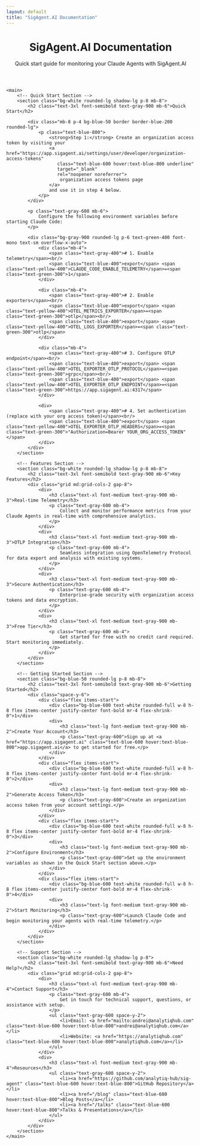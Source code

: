 ```yaml
---
layout: default
title: "SigAgent.AI Documentation"
---
```


<div class="max-w-4xl mx-auto px-4 sm:px-6 md:px-8 py-8">
    <header class="mb-8">
        <h1 class="text-4xl font-bold text-gray-900 mb-4">SigAgent.AI Documentation</h1>
        <p class="text-xl text-gray-600">
            Quick start guide for monitoring your Claude Agents with SigAgent.AI
        </p>
    </header>

    <main>
        <!-- Quick Start Section -->
        <section class="bg-white rounded-lg shadow-lg p-8 mb-8">
            <h2 class="text-3xl font-semibold text-gray-900 mb-6">Quick Start</h2>
            
            <div class="mb-8 p-4 bg-blue-50 border border-blue-200 rounded-lg">
                <p class="text-blue-800">
                    <strong>Step 1:</strong> Create an organization access token by visiting your 
                    <a href="https://app.sigagent.ai/settings/user/developer/organization-access-tokens" 
                       class="text-blue-600 hover:text-blue-800 underline" 
                       target="_blank" 
                       rel="noopener noreferrer">
                        organization access tokens page
                    </a>
                    and use it in step 4 below.
                </p>
            </div>

            <p class="text-gray-600 mb-6">
                Configure the following environment variables before starting Claude Code:
            </p>

            <div class="bg-gray-900 rounded-lg p-6 text-green-400 font-mono text-sm overflow-x-auto">
                <div class="mb-4">
                    <span class="text-gray-400"># 1. Enable telemetry</span><br/>
                    <span class="text-blue-400">export</span> <span class="text-yellow-400">CLAUDE_CODE_ENABLE_TELEMETRY</span>=<span class="text-green-300">1</span>
                </div>
                
                <div class="mb-4">
                    <span class="text-gray-400"># 2. Enable exporters</span><br/>
                    <span class="text-blue-400">export</span> <span class="text-yellow-400">OTEL_METRICS_EXPORTER</span>=<span class="text-green-300">otlp</span><br/>
                    <span class="text-blue-400">export</span> <span class="text-yellow-400">OTEL_LOGS_EXPORTER</span>=<span class="text-green-300">otlp</span>
                </div>
                
                <div class="mb-4">
                    <span class="text-gray-400"># 3. Configure OTLP endpoint</span><br/>
                    <span class="text-blue-400">export</span> <span class="text-yellow-400">OTEL_EXPORTER_OTLP_PROTOCOL</span>=<span class="text-green-300">grpc</span><br/>
                    <span class="text-blue-400">export</span> <span class="text-yellow-400">OTEL_EXPORTER_OTLP_ENDPOINT</span>=<span class="text-green-300">https://app.sigagent.ai:4317</span>
                </div>
                
                <div>
                    <span class="text-gray-400"># 4. Set authentication (replace with your org access token)</span><br/>
                    <span class="text-blue-400">export</span> <span class="text-yellow-400">OTEL_EXPORTER_OTLP_HEADERS</span>=<span class="text-green-300">"Authorization=Bearer YOUR_ORG_ACCESS_TOKEN"</span>
                </div>
            </div>
        </section>

        <!-- Features Section -->
        <section class="bg-white rounded-lg shadow-lg p-8 mb-8">
            <h2 class="text-3xl font-semibold text-gray-900 mb-6">Key Features</h2>
            <div class="grid md:grid-cols-2 gap-8">
                <div>
                    <h3 class="text-xl font-medium text-gray-900 mb-3">Real-time Telemetry</h3>
                    <p class="text-gray-600 mb-4">
                        Collect and monitor performance metrics from your Claude Agents in real-time with comprehensive analytics.
                    </p>
                </div>
                <div>
                    <h3 class="text-xl font-medium text-gray-900 mb-3">OTLP Integration</h3>
                    <p class="text-gray-600 mb-4">
                        Seamless integration using OpenTelemetry Protocol for data export and analysis with existing systems.
                    </p>
                </div>
                <div>
                    <h3 class="text-xl font-medium text-gray-900 mb-3">Secure Authentication</h3>
                    <p class="text-gray-600 mb-4">
                        Enterprise-grade security with organization access tokens and data encryption.
                    </p>
                </div>
                <div>
                    <h3 class="text-xl font-medium text-gray-900 mb-3">Free Tier</h3>
                    <p class="text-gray-600 mb-4">
                        Get started for free with no credit card required. Start monitoring immediately.
                    </p>
                </div>
            </div>
        </section>

        <!-- Getting Started Section -->
        <section class="bg-blue-50 rounded-lg p-8 mb-8">
            <h2 class="text-3xl font-semibold text-gray-900 mb-6">Getting Started</h2>
            <div class="space-y-6">
                <div class="flex items-start">
                    <div class="bg-blue-600 text-white rounded-full w-8 h-8 flex items-center justify-center font-bold mr-4 flex-shrink-0">1</div>
                    <div>
                        <h3 class="text-lg font-medium text-gray-900 mb-2">Create Your Account</h3>
                        <p class="text-gray-600">Sign up at <a href="https://app.sigagent.ai" class="text-blue-600 hover:text-blue-800">app.sigagent.ai</a> to get started for free.</p>
                    </div>
                </div>
                <div class="flex items-start">
                    <div class="bg-blue-600 text-white rounded-full w-8 h-8 flex items-center justify-center font-bold mr-4 flex-shrink-0">2</div>
                    <div>
                        <h3 class="text-lg font-medium text-gray-900 mb-2">Generate Access Token</h3>
                        <p class="text-gray-600">Create an organization access token from your account settings.</p>
                    </div>
                </div>
                <div class="flex items-start">
                    <div class="bg-blue-600 text-white rounded-full w-8 h-8 flex items-center justify-center font-bold mr-4 flex-shrink-0">3</div>
                    <div>
                        <h3 class="text-lg font-medium text-gray-900 mb-2">Configure Environment</h3>
                        <p class="text-gray-600">Set up the environment variables as shown in the Quick Start section above.</p>
                    </div>
                </div>
                <div class="flex items-start">
                    <div class="bg-blue-600 text-white rounded-full w-8 h-8 flex items-center justify-center font-bold mr-4 flex-shrink-0">4</div>
                    <div>
                        <h3 class="text-lg font-medium text-gray-900 mb-2">Start Monitoring</h3>
                        <p class="text-gray-600">Launch Claude Code and begin monitoring your agents with real-time telemetry.</p>
                    </div>
                </div>
            </div>
        </section>

        <!-- Support Section -->
        <section class="bg-white rounded-lg shadow-lg p-8">
            <h2 class="text-3xl font-semibold text-gray-900 mb-6">Need Help?</h2>
            <div class="grid md:grid-cols-2 gap-8">
                <div>
                    <h3 class="text-xl font-medium text-gray-900 mb-4">Contact Support</h3>
                    <p class="text-gray-600 mb-4">
                        Get in touch for technical support, questions, or assistance with setup.
                    </p>
                    <ul class="text-gray-600 space-y-2">
                        <li>Email: <a href="mailto:andrei@analytiqhub.com" class="text-blue-600 hover:text-blue-800">andrei@analytiqhub.com</a></li>
                        <li>Website: <a href="https://analytiqhub.com" class="text-blue-600 hover:text-blue-800">analytiqhub.com</a></li>
                    </ul>
                </div>
                <div>
                    <h3 class="text-xl font-medium text-gray-900 mb-4">Resources</h3>
                    <ul class="text-gray-600 space-y-2">
                        <li><a href="https://github.com/analytiq-hub/sig-agent" class="text-blue-600 hover:text-blue-800">GitHub Repository</a></li>
                        <li><a href="/blog" class="text-blue-600 hover:text-blue-800">Blog Posts</a></li>
                        <li><a href="/talks" class="text-blue-600 hover:text-blue-800">Talks & Presentations</a></li>
                    </ul>
                </div>
            </div>
        </section>
    </main>
</div>
